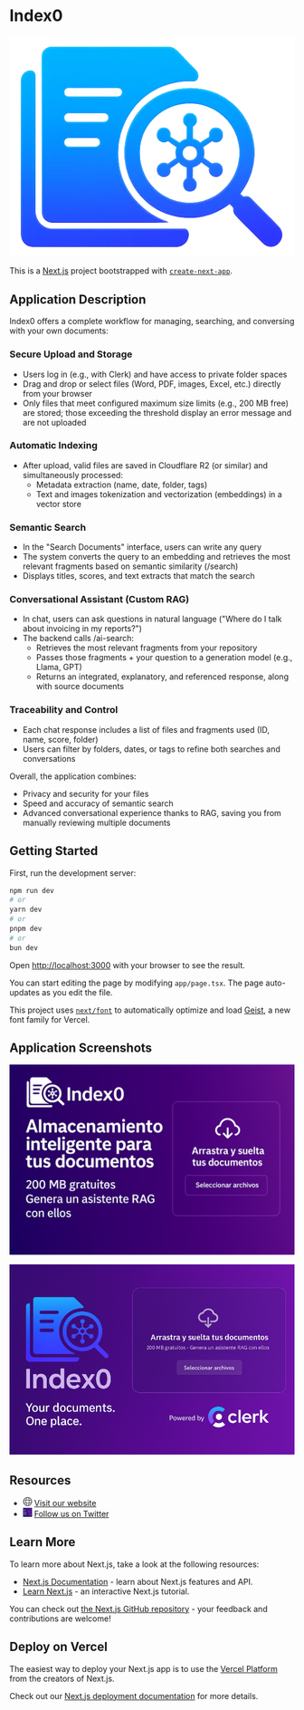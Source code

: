 # Index0

![Index0 Logo](public/index0-logo-transparente.webp)

This is a [Next.js](https://nextjs.org) project bootstrapped with [`create-next-app`](https://nextjs.org/docs/app/api-reference/cli/create-next-app).

## Application Description

Index0 offers a complete workflow for managing, searching, and conversing with your own documents:

### Secure Upload and Storage

- Users log in (e.g., with Clerk) and have access to private folder spaces
- Drag and drop or select files (Word, PDF, images, Excel, etc.) directly from your browser
- Only files that meet configured maximum size limits (e.g., 200 MB free) are stored; those exceeding the threshold display an error message and are not uploaded

### Automatic Indexing

- After upload, valid files are saved in Cloudflare R2 (or similar) and simultaneously processed:
  - Metadata extraction (name, date, folder, tags)
  - Text and images tokenization and vectorization (embeddings) in a vector store

### Semantic Search

- In the "Search Documents" interface, users can write any query
- The system converts the query to an embedding and retrieves the most relevant fragments based on semantic similarity (/search)
- Displays titles, scores, and text extracts that match the search

### Conversational Assistant (Custom RAG)

- In chat, users can ask questions in natural language ("Where do I talk about invoicing in my reports?")
- The backend calls /ai-search:
  - Retrieves the most relevant fragments from your repository
  - Passes those fragments + your question to a generation model (e.g., Llama, GPT)
  - Returns an integrated, explanatory, and referenced response, along with source documents

### Traceability and Control

- Each chat response includes a list of files and fragments used (ID, name, score, folder)
- Users can filter by folders, dates, or tags to refine both searches and conversations

Overall, the application combines:

- Privacy and security for your files
- Speed and accuracy of semantic search
- Advanced conversational experience thanks to RAG, saving you from manually reviewing multiple documents

## Getting Started

First, run the development server:

```bash
npm run dev
# or
yarn dev
# or
pnpm dev
# or
bun dev
```

Open [http://localhost:3000](http://localhost:3000) with your browser to see the result.

You can start editing the page by modifying `app/page.tsx`. The page auto-updates as you edit the file.

This project uses [`next/font`](https://nextjs.org/docs/app/building-your-application/optimizing/fonts) to automatically optimize and load [Geist](https://vercel.com/font), a new font family for Vercel.

## Application Screenshots

![Application OG Image](public/og.png)

![Application OG English](public/og_en.png)

## Resources

- <img src="public/globe.svg" width="16" height="16" alt="Globe Icon"> [Visit our website](https://index0.io)
- <img src="public/twitter-image.png" width="16" height="16" alt="Twitter Icon"> [Follow us on Twitter](https://twitter.com/index0_io)

## Learn More

To learn more about Next.js, take a look at the following resources:

- [Next.js Documentation](https://nextjs.org/docs) - learn about Next.js features and API.
- [Learn Next.js](https://nextjs.org/learn) - an interactive Next.js tutorial.

You can check out [the Next.js GitHub repository](https://github.com/vercel/next.js) - your feedback and contributions are welcome!

## Deploy on Vercel

The easiest way to deploy your Next.js app is to use the [Vercel Platform](https://vercel.com/new?utm_medium=default-template&filter=next.js&utm_source=create-next-app&utm_campaign=create-next-app-readme) from the creators of Next.js.

Check out our [Next.js deployment documentation](https://nextjs.org/docs/app/building-your-application/deploying) for more details.

```

```
